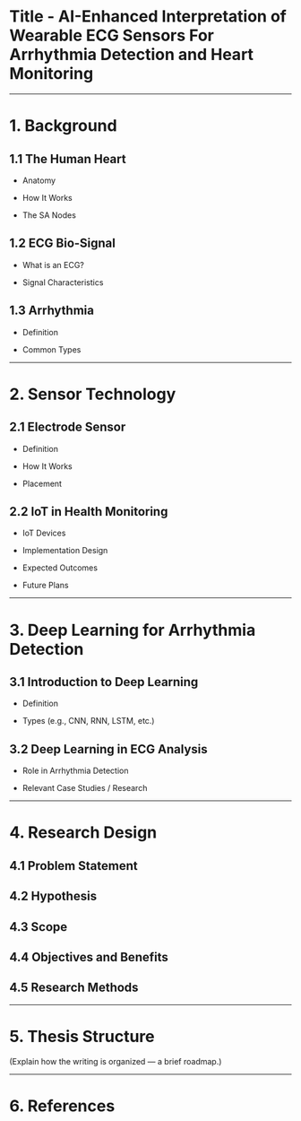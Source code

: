 # **Title - AI-Enhanced Interpretation of Wearable ECG Sensors For Arrhythmia Detection and Heart Monitoring**

---

# **1. Background**

## 1.1 The Human Heart

- Anatomy
    
- How It Works
    
- The SA Nodes
    

## 1.2 ECG Bio-Signal

- What is an ECG?
    
- Signal Characteristics
    

## 1.3 Arrhythmia

- Definition
    
- Common Types
    

---

# **2. Sensor Technology**

## 2.1 Electrode Sensor

- Definition
    
- How It Works
    
- Placement
    

## 2.2 IoT in Health Monitoring

- IoT Devices
    
- Implementation Design
    
- Expected Outcomes
    
- Future Plans
    

---

# **3. Deep Learning for Arrhythmia Detection**

## 3.1 Introduction to Deep Learning

- Definition
    
- Types (e.g., CNN, RNN, LSTM, etc.)
    

## 3.2 Deep Learning in ECG Analysis

- Role in Arrhythmia Detection
    
- Relevant Case Studies / Research
    

---

# **4. Research Design**

## 4.1 Problem Statement

## 4.2 Hypothesis

## 4.3 Scope

## 4.4 Objectives and Benefits

## 4.5 Research Methods

---

# **5. Thesis Structure**

(Explain how the writing is organized — a brief roadmap.)

---

# **6. References**